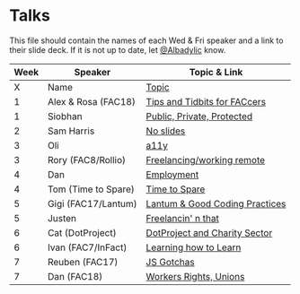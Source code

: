# Talks

This file should contain the names of each Wed & Fri speaker and a link to their slide deck. If it is not up to date, let [@Albadylic](https://github.com/Albadylic) know.

| Week | Speaker     | Topic & Link                                                                                                     |
| ---- | ----------- | ---------------------------------------------------------------------------------------------------------------- |
| X    | Name        | [Topic](#) |
| 1    | Alex & Rosa (FAC18) | [Tips and Tidbits for FACcers](https://www.canva.com/design/DAD1fSb9SFk/aBGVqZ3vTA-gANMmmTqrSA/view?utm_content=DAD1fSb9SFk&utm_campaign=designshare&utm_medium=link&utm_source=viewer)                                                                                                       |
| 1    | Siobhan     | [Public, Private, Protected](https://drive.google.com/file/d/1OHpxW5sqDvehNiOrtGtW2F7hOY8kJLzP/view?usp=sharing) |
| 2    | Sam Harris  | [No slides](#)                                                                                                   |
| 3    | Oli         | [a11y](https://fac-a11y.netlify.com/)                                                                            |
| 3    | Rory (FAC8/Rollio)       | [Freelancing/working remote](#)                                                                                                   |
| 4    | Dan        | [Employment](#)                                                                                                       |
| 4 | Tom (Time to Spare)        | [Time to Spare](#)  |
| 5 | Gigi (FAC17/Lantum)        | [Lantum & Good Coding Practices](#)  |
| 5 | Justen        | [Freelancin' n that](#)  |
| 6 | Cat (DotProject)        | [DotProject and Charity Sector](https://docs.google.com/presentation/d/1kwNjlF2M2z24W1EeGLSkfj7GdcupuG-EUmwBtbTgikE/edit#slide=id.g72fbad0f44_1_2)  |
| 6 | Ivan (FAC7/InFact)        | [Learning how to Learn](https://learning-how-to-learn.now.sh/#0)  |
| 7    | Reuben (FAC17)        | [JS Gotchas](https://hackmd.io/nJ7k8cZzQ9qxqaxxTudMWQ) |
| 7    | Dan (FAC18)        | [Workers Rights, Unions](#) |
